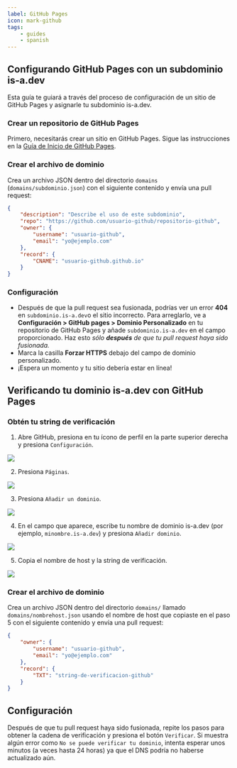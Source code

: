 ```yaml
---
label: GitHub Pages
icon: mark-github
tags:
    - guides
    - spanish
---
```


## Configurando GitHub Pages con un subdominio is-a.dev

Esta guía te guiará a través del proceso de configuración de un sitio de GitHub Pages y asignarle tu subdominio is-a.dev.

### Crear un repositorio de GitHub Pages

Primero, necesitarás crear un sitio en GitHub Pages. Sigue las instrucciones en la [Guía de Inicio de GitHub Pages](https://docs.github.com/es/pages/getting-started-with-github-pages).

### Crear el archivo de dominio

Crea un archivo JSON dentro del directorio `domains` (`domains/subdominio.json`) con el siguiente contenido y envía una pull request:

```json
{
    "description": "Describe el uso de este subdominio",
    "repo": "https://github.com/usuario-github/repositorio-github",
    "owner": {
        "username": "usuario-github",
        "email": "yo@ejemplo.com"
    },
    "record": {
        "CNAME": "usuario-github.github.io"
    }
}

```

### Configuración

- Después de que la pull request sea fusionada, podrías ver un error **404** en `subdominio.is-a.dev`o el sitio incorrecto. Para arreglarlo, ve a **Configuración > GitHub pages > Dominio Personalizado** en tu repositorio de GitHub Pages y añade `subdominio.is-a.dev` en el campo proporcionado. Haz esto _sólo **después** de que tu pull request haya sido fusionada._
- Marca la casilla **Forzar HTTPS** debajo del campo de dominio personalizado.
- ¡Espera un momento y tu sitio debería estar en línea!

## Verificando tu dominio is-a.dev con GitHub Pages

### Obtén tu string de verificación

1. Abre GitHub, presiona en tu ícono de perfil en la parte superior derecha y presiona `Configuración`.

![](../media/github_pages_verification/step_1.png)

2. Presiona `Páginas`.

![](../media/github_pages_verification/step_2.png)

3. Presiona `Añadir un dominio`.

![](../media/github_pages_verification/step_3.png)

4. En el campo que aparece, escribe tu nombre de dominio is-a.dev (por ejemplo, `minombre.is-a.dev`) y presiona `Añadir dominio`.

![](../media/github_pages_verification/step_4.png)

5. Copia el nombre de host y la string de verificación.

![](../media/github_pages_verification/step_5.png)

### Crear el archivo de dominio

Crea un archivo JSON dentro del directorio `domains/` llamado `domains/nombrehost.json` usando el nombre de host que copiaste en el paso 5 con el siguiente contenido y envía una pull request:

```json
{
    "owner": {
        "username": "usuario-github",
        "email": "yo@ejemplo.com"
    },
    "record": {
        "TXT": "string-de-verificacion-github"
    }
}
```

## Configuración

Después de que tu pull request haya sido fusionada, repite los pasos para obtener la cadena de verificación y presiona el botón `Verificar`.
Si muestra algún error como `No se puede verificar tu dominio`, intenta esperar unos minutos (a veces hasta 24 horas) ya que el DNS podría no haberse actualizado aún.